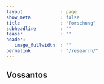 ```yaml
---
layout              : page
show_meta           : false
title               : "Forschung"
subheadline         : ""
teaser              : ""
header:
   image_fullwidth  : ""
permalink           : "/research/"
---
```


## Vossantos

